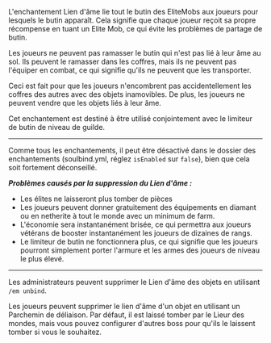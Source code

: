 L'enchantement Lien d'âme lie tout le butin des EliteMobs aux joueurs pour lesquels le butin apparaît. Cela signifie que
chaque joueur reçoit sa propre récompense en tuant un Elite Mob, ce qui évite les problèmes de partage de butin.

Les joueurs ne peuvent pas ramasser le butin qui n'est pas lié à leur âme au sol. Ils peuvent le ramasser dans les
coffres, mais ils ne peuvent pas l'équiper en combat, ce qui signifie qu'ils ne peuvent que les transporter.

Ceci est fait pour que les joueurs n'encombrent pas accidentellement les coffres des autres avec des objets inamovibles.
De plus, les joueurs ne peuvent vendre que les objets liés à leur âme.

Cet enchantement est destiné à être utilisé conjointement avec le limiteur de butin de niveau de guilde.

***

Comme tous les enchantements, il peut être désactivé dans le dossier des enchantements (soulbind.yml, réglez `isEnabled`
sur `false`), bien que cela soit fortement déconseillé.

***Problèmes causés par la suppression du Lien d'âme :***

- Les élites ne laisseront plus tomber de pièces
- Les joueurs peuvent donner gratuitement des équipements en diamant ou en netherite à tout le monde avec un minimum de
  farm.
- L'économie sera instantanément brisée, ce qui permettra aux joueurs vétérans de booster instantanément les joueurs de
  dizaines de rangs.
- Le limiteur de butin ne fonctionnera plus, ce qui signifie que les joueurs pourront simplement porter l'armure et les armes des joueurs de niveau le plus élevé.

***

Les administrateurs peuvent supprimer le Lien d'âme des objets en utilisant `/em unbind`.

Les joueurs peuvent supprimer le lien d'âme d'un objet en utilisant un Parchemin de déliaison. Par défaut, il est laissé
tomber par le Lieur des mondes, mais vous pouvez configurer d'autres boss pour qu'ils le laissent tomber si vous le
souhaitez.
